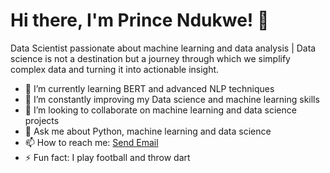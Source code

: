 # Hi there, I'm Prince Ndukwe! 👋
Data Scientist passionate about machine learning and data analysis | Data science is not a destination but a journey through which we simplify complex data and turning it into actionable insight.

- 🌱 I’m currently learning BERT and advanced NLP techniques
- 👀 I’m constantly improving my Data science and machine learning skills
- 👯 I’m looking to collaborate on machine learning and data science projects
- 💬 Ask me about Python, machine learning and data science 
- 📫 How to reach me: [Send Email](mailto:pndukwe824@gmail.com)
- ⚡ Fun fact: I play football and throw dart











  
